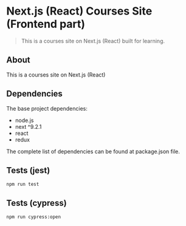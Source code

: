 # Next.js (React) Courses Site (Frontend part)
> This is a courses site on Next.js (React) built for learning.


## About
This is a courses site on Next.js (React)

## Dependencies
The base project dependencies:

- node.js
- next ^9.2.1
- react
- redux

The complete list of dependencies can be found at package.json file.

## Tests (jest)
```
npm run test
```

## Tests (cypress)
```
npm run cypress:open
```
